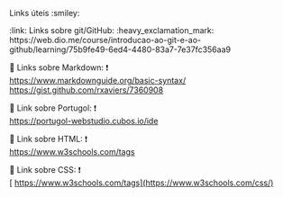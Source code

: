 <p> Links úteis :smiley: </p> 
<p>
 :link: Links sobre git/GitHub: :heavy_exclamation_mark: <br>
https://web.dio.me/course/introducao-ao-git-e-ao-github/learning/75b9fe49-6ed4-4480-83a7-7e37fc356aa9

:link: Links sobre Markdown: :heavy_exclamation_mark: <br>
https://www.markdownguide.org/basic-syntax/
https://gist.github.com/rxaviers/7360908

:link: Link sobre Portugol: :heavy_exclamation_mark: <br>
https://portugol-webstudio.cubos.io/ide

 :link: Link sobre HTML: :heavy_exclamation_mark: <br>
 https://www.w3schools.com/tags
 
  :link: Link sobre CSS: :heavy_exclamation_mark: <br>
[ https://www.w3schools.com/tags](https://www.w3schools.com/css/)
 
</p>
